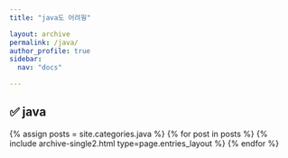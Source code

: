 ```yaml
---
title: "java도 어려웡"

layout: archive
permalink: /java/
author_profile: true
sidebar:
  nav: "docs"

---
```



## ✅ java

{% assign posts = site.categories.java %}
{% for post in posts %} {% include archive-single2.html type=page.entries_layout %} {% endfor %}